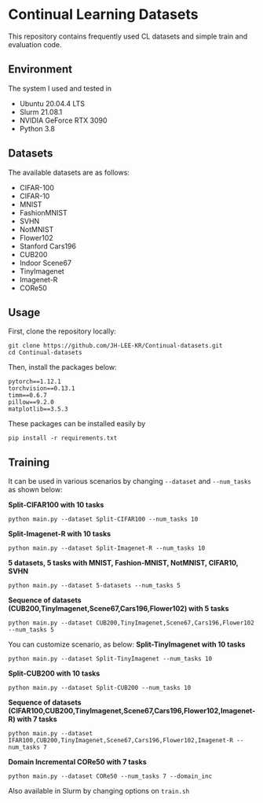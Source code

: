 # Continual Learning Datasets

This repository contains frequently used CL datasets and simple train and evaluation code.

## Environment
The system I used and tested in
- Ubuntu 20.04.4 LTS
- Slurm 21.08.1
- NVIDIA GeForce RTX 3090
- Python 3.8

## Datasets
The available datasets are as follows:
- CIFAR-100
- CIFAR-10
- MNIST
- FashionMNIST
- SVHN
- NotMNIST
- Flower102
- Stanford Cars196
- CUB200
- Indoor Scene67
- TinyImagenet
- Imagenet-R
- CORe50

## Usage
First, clone the repository locally:
```
git clone https://github.com/JH-LEE-KR/Continual-datasets.git
cd Continual-datasets
```
Then, install the packages below:
```
pytorch==1.12.1
torchvision==0.13.1
timm==0.6.7
pillow==9.2.0
matplotlib==3.5.3
```
These packages can be installed easily by 
```
pip install -r requirements.txt
```

## Training
It can be used in various scenarios by changing `--dataset` and `--num_tasks` as shown below:

**Split-CIFAR100 with 10 tasks**
```
python main.py --dataset Split-CIFAR100 --num_tasks 10
```


**Split-Imagenet-R with 10 tasks**
```
python main.py --dataset Split-Imagenet-R --num_tasks 10
```


**5 datasets, 5 tasks with MNIST, Fashion-MNIST, NotMNIST, CIFAR10, SVHN**
```
python main.py --dataset 5-datasets --num_tasks 5
```


**Sequence of datasets (CUB200,TinyImagenet,Scene67,Cars196,Flower102) with 5 tasks**
```
python main.py --dataset CUB200,TinyImagenet,Scene67,Cars196,Flower102 --num_tasks 5
```


You can customize scenario, as below:
**Split-TinyImagenet with 10 tasks**
```
python main.py --dataset Split-TinyImagenet --num_tasks 10
```


**Split-CUB200 with 10 tasks**
```
python main.py --dataset Split-CUB200 --num_tasks 10
```


**Sequence of datasets (CIFAR100,CUB200,TinyImagenet,Scene67,Cars196,Flower102,Imagenet-R) with 7 tasks**
```
python main.py --dataset IFAR100,CUB200,TinyImagenet,Scene67,Cars196,Flower102,Imagenet-R --num_tasks 7
```


**Domain Incremental CORe50 with 7 tasks**
```
python main.py --dataset CORe50 --num_tasks 7 --domain_inc
```


Also available in Slurm by changing options on `train.sh`
